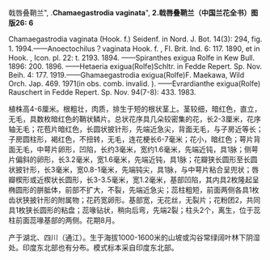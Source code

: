 戟唇叠鞘兰",
.**Chamaegastrodia vaginata**",
**2.戟唇叠鞘兰（中国兰花全书）图版26: 6**

Chamaegastrodia vaginata (Hook. f.) Seidenf. in Nord. J. Bot. 14(3): 294, fig. 1. 1994.——Anoectochilus？vaginata Hook. f. , Fl. Brit. Ind. 6: 117. 1890, et in Hook. , Icon. pl. 22: t. 2193. 1894. ——Spiranthes exigua Rolfe in Kew Bull. 1896: 200. 1896. ——Hetaeria exigua(Rolfe)Schltr. in Fedde Repert. Sp. Nov. Beih. 4: 177. 1919.——Ghamaegastrodia exigua(Rolfe)F. Maekawa, Wild Orch. Jap. 469. 1971(in obs. comb. invalid. ). ——Evrardianthe exigua(Rolfe) Rauschert in Fedde Repert. Sp. Nov. 94(7-8): 433. 1983.

植株高4-6厘米。根粗壮，肉质，排生于短的根状茎上。茎较细，暗红色，直立，无毛，具数枚暗红色的鞘状鳞片。总状花序具几朵较密集的花，长2-3厘米，花序轴无毛；花苞片暗红色，长圆状披针形，先端近急尖，背面无毛，与子房近等长；子房圆柱形，褐红色，不扭转，无毛，连花梗长6-7毫米；花小，暗红色；萼片背面无毛，中萼片卵形，凹陷，长约3毫米，宽约1.6毫米，先端近钝，具1脉；侧萼片偏斜的卵形，长3.2毫米，宽1.6毫米，先端近钝，具1脉；花瓣狭长圆形至长圆状披针形，长3毫米，宽0.8-1毫米，先端钝尖，具1脉，与中萼片粘合呈兜状；唇瓣楔形或近楔状长圆形，长3-3.5毫米，宽1.2毫米，基部凹陷，其内具2枚隆起呈椭圆形的胼胝体，前部不扩大，不裂，先端近急尖；蕊柱粗短，前面两侧各具1枚齿状狭披针形的附属物；花药宽卵形。基部宽，无花丝，无裂片；花粉团2，共同具1枚狭长圆形的粘盘；蕊喙钻状，稍向后弯，先端2裂；柱头2个，离生，位于蕊柱前面蕊喙基部的两侧。花期8月。

产于湖北、四川（通江）。生于海拔1000-1600米的山坡或沟谷常绿阔叶林下阴湿处。印度东北部也有分布。模式标本采自印度东北部。
